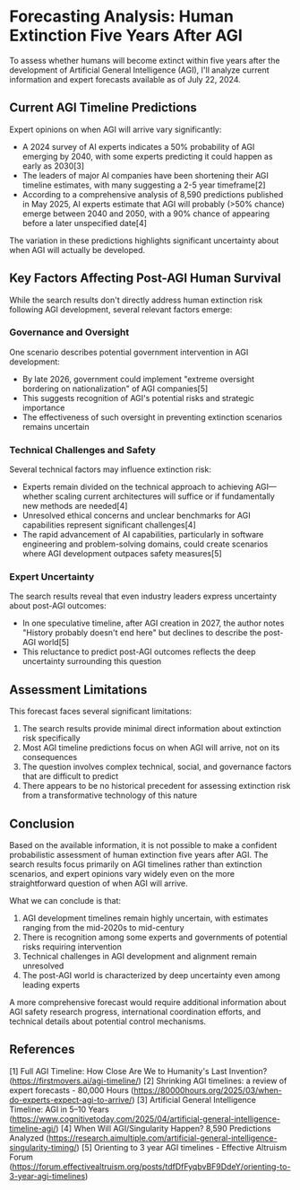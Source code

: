 # Forecasting Analysis: Human Extinction Five Years After AGI

To assess whether humans will become extinct within five years after the development of Artificial General Intelligence (AGI), I'll analyze current information and expert forecasts available as of July 22, 2024.

## Current AGI Timeline Predictions

Expert opinions on when AGI will arrive vary significantly:

- A 2024 survey of AI experts indicates a 50% probability of AGI emerging by 2040, with some experts predicting it could happen as early as 2030[3]
- The leaders of major AI companies have been shortening their AGI timeline estimates, with many suggesting a 2-5 year timeframe[2]
- According to a comprehensive analysis of 8,590 predictions published in May 2025, AI experts estimate that AGI will probably (>50% chance) emerge between 2040 and 2050, with a 90% chance of appearing before a later unspecified date[4]

The variation in these predictions highlights significant uncertainty about when AGI will actually be developed.

## Key Factors Affecting Post-AGI Human Survival

While the search results don't directly address human extinction risk following AGI development, several relevant factors emerge:

### Governance and Oversight

One scenario describes potential government intervention in AGI development:

- By late 2026, government could implement "extreme oversight bordering on nationalization" of AGI companies[5]
- This suggests recognition of AGI's potential risks and strategic importance
- The effectiveness of such oversight in preventing extinction scenarios remains uncertain

### Technical Challenges and Safety

Several technical factors may influence extinction risk:

- Experts remain divided on the technical approach to achieving AGI—whether scaling current architectures will suffice or if fundamentally new methods are needed[4]
- Unresolved ethical concerns and unclear benchmarks for AGI capabilities represent significant challenges[4]
- The rapid advancement of AI capabilities, particularly in software engineering and problem-solving domains, could create scenarios where AGI development outpaces safety measures[5]

### Expert Uncertainty

The search results reveal that even industry leaders express uncertainty about post-AGI outcomes:

- In one speculative timeline, after AGI creation in 2027, the author notes "History probably doesn't end here" but declines to describe the post-AGI world[5]
- This reluctance to predict post-AGI outcomes reflects the deep uncertainty surrounding this question

## Assessment Limitations

This forecast faces several significant limitations:

1. The search results provide minimal direct information about extinction risk specifically
2. Most AGI timeline predictions focus on when AGI will arrive, not on its consequences
3. The question involves complex technical, social, and governance factors that are difficult to predict
4. There appears to be no historical precedent for assessing extinction risk from a transformative technology of this nature

## Conclusion

Based on the available information, it is not possible to make a confident probabilistic assessment of human extinction five years after AGI. The search results focus primarily on AGI timelines rather than extinction scenarios, and expert opinions vary widely even on the more straightforward question of when AGI will arrive.

What we can conclude is that:

1. AGI development timelines remain highly uncertain, with estimates ranging from the mid-2020s to mid-century
2. There is recognition among some experts and governments of potential risks requiring intervention
3. Technical challenges in AGI development and alignment remain unresolved
4. The post-AGI world is characterized by deep uncertainty even among leading experts

A more comprehensive forecast would require additional information about AGI safety research progress, international coordination efforts, and technical details about potential control mechanisms.

## References

[1] Full AGI Timeline: How Close Are We to Humanity's Last Invention? (https://firstmovers.ai/agi-timeline/)
[2] Shrinking AGI timelines: a review of expert forecasts - 80,000 Hours (https://80000hours.org/2025/03/when-do-experts-expect-agi-to-arrive/)
[3] Artificial General Intelligence Timeline: AGI in 5–10 Years (https://www.cognitivetoday.com/2025/04/artificial-general-intelligence-timeline-agi/)
[4] When Will AGI/Singularity Happen? 8,590 Predictions Analyzed (https://research.aimultiple.com/artificial-general-intelligence-singularity-timing/)
[5] Orienting to 3 year AGI timelines - Effective Altruism Forum (https://forum.effectivealtruism.org/posts/tdfDfFyqbvBF9DdeY/orienting-to-3-year-agi-timelines)